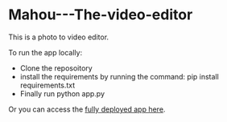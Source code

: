 # Mahou---The-video-editor
This is a photo to video editor.

To run the app locally:
- Clone the reposoitory
- install the requirements by running the command: pip install requirements.txt
- Finally run python app.py

Or you can access the [fully deployed app here](https://mahou.onrender.com).
